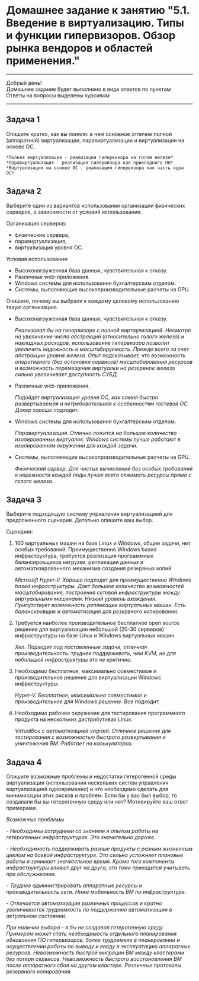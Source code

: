 
# Домашнее задание к занятию "5.1. Введение в виртуализацию. Типы и функции гипервизоров. Обзор рынка вендоров и областей применения."

---

Добрый день!  
Домашнее задание будет выполнено в виде ответов по пунктам  
Ответы на вопросы выделены *курсивом*

---

## Задача 1

Опишите кратко, как вы поняли: в чем основное отличие полной (аппаратной) виртуализации, паравиртуализации и виртуализации на основе ОС.

	*Полная виртуализация - реализация гипервизора на голом железе*  
	*Паравиртуализация - реализация гипервизора как прикладного ПО*  
	*Виртуализация на основе ОС - реализация гипервизора как часть ядра ОС*

## Задача 2

Выберите один из вариантов использования организации физических серверов, в зависимости от условий использования.

Организация серверов:
- физические сервера,
- паравиртуализация,
- виртуализация уровня ОС.

Условия использования:
- Высоконагруженная база данных, чувствительная к отказу.
- Различные web-приложения.
- Windows системы для использования бухгалтерским отделом.
- Системы, выполняющие высокопроизводительные расчеты на GPU.

Опишите, почему вы выбрали к каждому целевому использованию такую организацию.

- Высоконагруженная база данных, чувствительная к отказу.

	*Реализовал бы на гипервизоре с полной виртаулизацией. Несмотря на увеличение числа абстракций (относительно голого железа) и накладных расходов, использование гипервизора позволит увеличить надежность и масштабируемость. Прежде всего за счет абстракции уровня железа. Опыт подсказывает, что возможность оперативного (без остановки сервисов) масштабирования ресурсов и возможность перемещения виртуалки на резервное железо сильно увеличивает доступность СУБД.*
	
- Различные web-приложения.

	*Подойдет виртуализация уровня ОС, как самая быстро развертываемая и нетребовательная к особенностям гостевой ОС. Докер хорошо подходит.*
	
- Windows системы для использования бухгалтерским отделом.

	*Паравиртуализация. Отлично ложится на большое количество изолированных виртуалок. Windows системы лучше работают в изолированном окружении для каждой задачи.*

- Системы, выполняющие высокопроизводительные расчеты на GPU.

	*Физический сервер. Для чистых вычислений без особых требований к надежности каждой ноды лучше всего отжимать ресурсы прямо с голого железа.*


## Задача 3

Выберите подходящую систему управления виртуализацией для предложенного сценария. Детально опишите ваш выбор.

Сценарии:

1. 100 виртуальных машин на базе Linux и Windows, общие задачи, нет особых требований. Преимущественно Windows based инфраструктура, требуется реализация программных балансировщиков нагрузки, репликации данных и автоматизированного механизма создания резервных копий.

	*Microsoft Hyper-V. Хорошо подходит для преимущественно Windows based инфраструктуры. Дает большое количество возможностей масштабирования, построения сетевой инфраструктуры между виртуальными машинами. Низкий уровень вхождения. Присутствует возможность репликации виртуальных машин. Есть балансировщик и автоматизация для резервного копирования.*

2. Требуется наиболее производительное бесплатное open source решение для виртуализации небольшой (20-30 серверов) инфраструктуры на базе Linux и Windows виртуальных машин.

	*Xen. Подходит под поставленные задачи, отличная производительность. труднее поддерживать, чем KVM, но для небольшой инфраструктуры это не критично.*	
	
3. Необходимо бесплатное, максимально совместимое и производительное решение для виртуализации Windows инфраструктуры.

	*Hyper-V. Бесплатное, максимально совместимое и производительное для Windows решение. Все подходит.*

4. Необходимо рабочее окружение для тестирования программного продукта на нескольких дистрибутивах Linux.

	*VirtualBox с автоматизацией vagrant. Отличное решение для тестирования с возможностью быстрого развертывания и уничтожения ВМ. Работает на калькуляторах.*

## Задача 4

Опишите возможные проблемы и недостатки гетерогенной среды виртуализации (использования нескольких систем управления виртуализацией одновременно) и что необходимо сделать для минимизации этих рисков и проблем. Если бы у вас был выбор, то создавали бы вы гетерогенную среду или нет? Мотивируйте ваш ответ примерами.

*Возможные проблемы*

*- Необходимы сотрудники со знанием и опытом работы на гетерогенных инфраструктурах. Это значительно дороже.*

*- Необходимость поддерживать разные продукты с разным жизненным циклом на боевой инфраструктуре. Это сильно усложняет плановые работы и занимает значительное время. Кроме того компоненты инфраструктуры влияют друг на друга, это тоже приходится учитывать при обслуживании.*

*- Труднее администрировать аппаратные ресурсы и производительность сети. Ниже мобильность ВМ по инфраструктуре.*

*- Отличается автоматизация различных процессов и кратно увеличивается трудоемкость по поддержанию автоматизации в актуальном состоянии.*
	 
*При наличии выбора - я бы не создавал гетерогенную среду. Примером может стать необходимость отдельного планирования обновления ПО гипервизоров, более трудоемкие в планировании и осуществлении работы по выводу и вводу в эксплуатацию аппаратных ресурсов. Невозможность быстрой миграции ВМ между кластерами без потери сервисов. Невозможность быстрого восстановления ВМ после аппаратного сбоя на другом кластере. Различные протоколы резервного копирования.*
